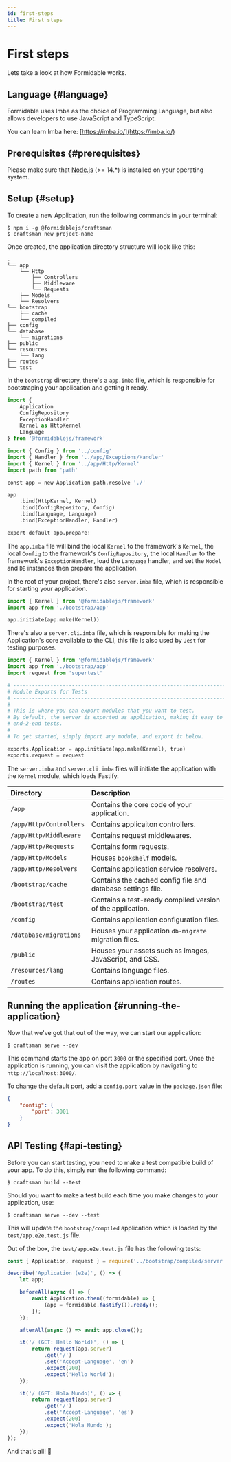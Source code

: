 ```yaml
---
id: first-steps
title: First steps
---
```


# First steps
Lets take a look at how Formidable works.

## Language {#language}
Formidable uses Imba as the choice of Programming Language, but also allows developers to use JavaScript and TypeScript.

You can learn Imba here: [https://imba.io/](https://imba.io/)

## Prerequisites {#prerequisites}
Please make sure that [Node.js](https://nodejs.org/) (>= 14.*) is installed on your operating system.

## Setup {#setup}
To create a new Application, run the following commands in your terminal:

```
$ npm i -g @formidablejs/craftsman
$ craftsman new project-name
```

Once created, the application directory structure will look like this:

```text
.
└── app
    └── Http
        ├── Controllers
        ├── Middleware
        └── Requests
    ├── Models
    └── Resolvers
└── bootstrap
    ├── cache
    └── compiled
├── config
└── database
    └── migrations
├── public
└── resources
    └── lang
├── routes
└── test

```

In the `bootstrap` directory, there's a `app.imba` file, which is responsible for bootstraping your application and getting it ready.

```py
import {
	Application
	ConfigRepository
	ExceptionHandler
	Kernel as HttpKernel
	Language
} from '@formidablejs/framework'

import { Config } from '../config'
import { Handler } from '../app/Exceptions/Handler'
import { Kernel } from '../app/Http/Kernel'
import path from 'path'

const app = new Application path.resolve './'

app
	.bind(HttpKernel, Kernel)
	.bind(ConfigRepository, Config)
	.bind(Language, Language)
	.bind(ExceptionHandler, Handler)

export default app.prepare!
```

The `app.imba` file will bind the local `Kernel` to the framework's `Kernel`, the local `Config` to the framework's `ConfigRepository`, the local `Handler` to the framework's `ExceptionHandler`, load the `Language` handler, and set the `Model` and `DB` instances then prepare the application. 

In the root of your project, there's also `server.imba` file, which is responsible for starting your application.

```py
import { Kernel } from '@formidablejs/framework'
import app from './bootstrap/app'

app.initiate(app.make(Kernel))
```

There's also a `server.cli.imba` file, which is responsible for making the Application's core available to the CLI, this file is also used by `Jest` for testing purposes.

```py
import { Kernel } from '@formidablejs/framework'
import app from './bootstrap/app'
import request from 'supertest'

# --------------------------------------------------------------------------
# Module Exports for Tests
# --------------------------------------------------------------------------
#
# This is where you can export modules that you want to test.
# By default, the server is exported as application, making it easy to run
# end-2-end tests.
#
# To get started, simply import any module, and export it below.

exports.Application = app.initiate(app.make(Kernel), true)
exports.request = request
```

The `server.imba` and `server.cli.imba` files will initiate the application with the `Kernel` module, which loads Fastify.

| Directory                | Description
|:-------------------------|:-------------
| `/app`                   | Contains the core code of your application.
| `/app/Http/Controllers`  | Contains applicaiton controllers.
| `/app/Http/Middleware`   | Contains request middlewares.
| `/app/Http/Requests`     | Contains form requests.
| `/app/Http/Models`       | Houses `bookshelf` models.
| `/app/Http/Resolvers`    | Contains application service resolvers.
| `/bootstrap/cache`       | Contains the cached config file and database settings file.
| `/bootstrap/test`        | Contains a test-ready compiled version of the application.
| `/config`                | Contains application configuration files.
| `/database/migrations`   | Houses your application `db-migrate` migration files.
| `/public`                | Houses your assets such as images, JavaScript, and CSS.
| `/resources/lang`        | Contains language files.
| `/routes`                | Contains application routes.

## Running the application {#running-the-application}
Now that we've got that out of the way, we can start our application:

```
$ craftsman serve --dev
```

This command starts the app on port `3000` or the specified port.
Once the application is running, you can visit the application by navigating to `http://localhost:3000/`.

To change the default port, add a `config.port` value in the `package.json` file:

```json
{
    "config": {
        "port": 3001
    }
}
```

## API Testing {#api-testing}

Before you can start testing, you need to make a test compatible build of your app. To do this, simply run the following command:

```
$ craftsman build --test
```

Should you want to make a test build each time you make changes to your application, use:

```
$ craftsman serve --dev --test
```

This will update the `bootstrap/compiled` application which is loaded by the `test/app.e2e.test.js` file.

Out of the box, the `test/app.e2e.test.js` file has the following tests:

```js
const { Application, request } = require('../bootstrap/compiled/server.cli');

describe('Application (e2e)', () => {
	let app;

	beforeAll(async () => {
		await Application.then((formidable) => {
			(app = formidable.fastify()).ready();
		});
	});

	afterAll(async () => await app.close());

	it('/ (GET: Hello World)', () => {
		return request(app.server)
			.get('/')
			.set('Accept-Language', 'en')
			.expect(200)
			.expect('Hello World');
	});

	it('/ (GET: Hola Mundo)', () => {
		return request(app.server)
			.get('/')
			.set('Accept-Language', 'es')
			.expect(200)
			.expect('Hola Mundo');
	});
});
``` 

And that's all! 🎊
